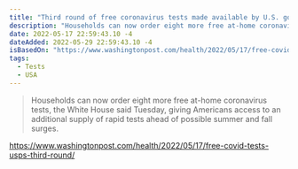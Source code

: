 ```yaml
---
title: "Third round of free coronavirus tests made available by U.S. government"
description: "Households can now order eight more free at-home coronavirus tests, the White House said Tuesday, giving Americans access to an additional supply of rapid tests ahead of possible summer and fall surges."
date: 2022-05-17 22:59:43.10 -4
dateAdded: 2022-05-29 22:59:43.10 -4
isBasedOn: "https://www.washingtonpost.com/health/2022/05/17/free-covid-tests-usps-third-round/"
tags:
  - Tests
  - USA
---
```


> Households can now order eight more free at-home coronavirus tests, the White House said Tuesday, giving Americans access to an additional supply of rapid tests ahead of possible summer and fall surges.

https://www.washingtonpost.com/health/2022/05/17/free-covid-tests-usps-third-round/
